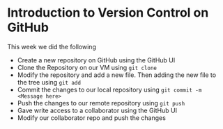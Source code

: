 # Introduction to Version Control on GitHub

This week we did the following

- Create a new repository on GitHub using the GitHub UI
- Clone the Repository on our VM using `git clone`
- Modify the repository and add a new file. Then adding the new file to the tree using `git add`
- Commit the changes to our local repository using `git commit -m <Message here>`
- Push the changes to our remote repository using `git push`
- Gave write access to a collaborator using the GitHub UI
- Modify our collaborator repo and push the changes


